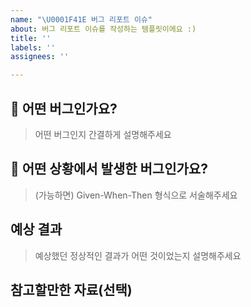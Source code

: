 ```yaml
---
name: "\U0001F41E 버그 리포트 이슈"
about: 버그 리포트 이슈를 작성하는 템플릿이에요 :)
title: ''
labels: ''
assignees: ''

---
```


## 🐞 어떤 버그인가요?

> 어떤 버그인지 간결하게 설명해주세요

## 🐞 어떤 상황에서 발생한 버그인가요?

> (가능하면) Given-When-Then 형식으로 서술해주세요

## 예상 결과

> 예상했던 정상적인 결과가 어떤 것이었는지 설명해주세요

## 참고할만한 자료(선택)
